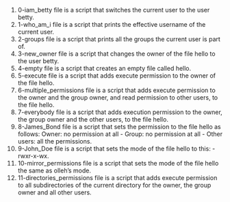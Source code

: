 1) 0-iam_betty file is a script that switches the current user to the user betty.
2) 1-who_am_i file is a script that prints the effective username of the current user.
3) 2-groups file is a script that prints all the groups the current user is part of.
4) 3-new_owner file is a script that changes the owner of the file hello to the user betty.
5) 4-empty file is a script that creates an empty file called hello.
6) 5-execute file is a script that adds execute permission to the owner of the file hello.
7) 6-multiple_permissions file is a script that adds execute permission to the owner and the group owner, and read permission to other users, to the file hello.
8) 7-everybody file is a script that adds execution permission to the owner, the group owner and the other users, to the file hello.
9) 8-James_Bond file is a script that sets the permission to the file hello as follows: Owner: no permission at all - Group: no permission at all - Other users: all the permissions.
10) 9-John_Doe file is a script that sets the mode of the file hello to this: -rwxr-x-wx.
11) 10-mirror_permissions file is a script that sets the mode of the file hello the same as olleh’s mode.
12) 11-directories_permissions file is a script that adds execute permission to all subdirectories of the current directory for the owner, the group owner and all other users.
